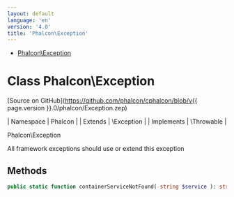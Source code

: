 ```yaml
---
layout: default
language: 'en'
version: '4.0'
title: 'Phalcon\Exception'
---
```


* [Phalcon\Exception](#exception)

<h1 id="exception">Class Phalcon\Exception</h1>

[Source on GitHub](https://github.com/phalcon/cphalcon/blob/v{{ page.version }}.0/phalcon/Exception.zep)

| Namespace  | Phalcon |
| Extends    | \Exception |
| Implements | \Throwable |

Phalcon\Exception

All framework exceptions should use or extend this exception


## Methods


```php
public static function containerServiceNotFound( string $service ): string;
```


